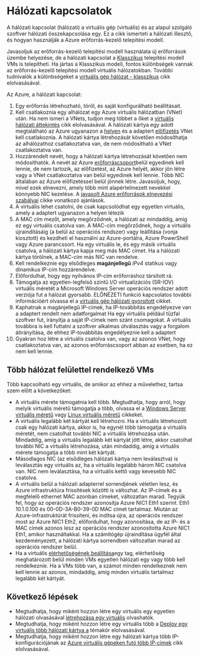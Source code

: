 <properties 
   pageTitle="A hálózati kapcsolatok |} Microsoft Azure"
   description="Tudjon meg többet az Azure erőforrás-kezelő Azure hálózati kapcsolatok."
   services="virtual-network"
   documentationCenter="na"
   authors="jimdial"
   manager="carmonm"
   editor=""
   tags="azure-resource-manager"
/>
<tags 
   ms.service="virtual-network"
   ms.devlang="na"
   ms.topic="article"
   ms.tgt_pltfrm="na"
   ms.workload="infrastructure-services"
   ms.date="09/23/2016"
   ms.author="jdial" />

# <a name="network-interfaces"></a>Hálózati kapcsolatok

A hálózati kapcsolat (hálózati) a virtuális gép (virtuális) és az alapul szolgáló szoftver hálózati összekapcsolása egy. Ez a cikk ismerteti a hálózati illesztő, és hogyan használják a Azure erőforrás-kezelő telepítési modell.

Javasoljuk az erőforrás-kezelő telepítési modell használata új erőforrások üzembe helyezése, de a hálózati kapcsolat a [Klasszikus](virtual-network-ip-addresses-overview-classic.md) telepítési modell VMs is telepítheti. Ha jártas a Klasszikus modell, fontos különbségek vannak az erőforrás-kezelő telepítési modell virtuális hálózatokban. További tudnivalók a különbségeket a [virtuális gép hálózat - klasszikus](virtual-network-ip-addresses-overview-classic.md#differences-between-resource-manager-and-classic-deployments) cikk elolvasásával.

Az Azure, a hálózati kapcsolat:

1. Egy erőforrás létrehozható, töröl, és saját konfigurálható beállításait.
2. Kell csatlakoznia egy alhálózat egy Azure virtuális hálózatban (VNet) után. Ha nem ismeri a VNets, tudjon meg többet a őket a [virtuális hálózati áttekintés](virtual-networks-overview.md) cikk elolvasásával. A hálózati kártya egy adott megtalálható az Azure ugyanazon a [helyen](https://azure.microsoft.com/regions) és a adaptert [előfizetés](../azure-glossary-cloud-terminology.md#subscription) VNet kell csatlakoznia. A hálózati kártya létrehozását követően módosíthatja az alhálózathoz csatlakoztatva van, de nem módosítható a VNet csatlakoztatva van.
3. Hozzárendelt nevét, hogy a hálózati kártya létrehozását követően nem módosíthatók. A nevét az Azure [erőforráscsoport](../azure-resource-manager/resource-group-overview.md#resource-groups)belül egyedinek kell lennie, de nem tartozik, az előfizetést, az Azure helyét, akkor jön létre vagy a VNet csatlakoztatva van belül egyedinek kell lennie. Több NIC általában az Azure előfizetéssel belül jönnek létre. Javasoljuk, hogy, mivel ezek elnevezni, amely több mint alapértelmezett nevekkel könnyebb NIC kezelése. A [javasolt Azure erőforrások elnevezési szabályai](../guidance/guidance-naming-conventions.md) cikke vonatkozó ajánlások.
4. A virtuális lehet csatolni, de csak kapcsolódhat egy egyetlen virtuális, amely a adaptert ugyanazon a helyen létezik
5. A MAC cím mezőt, amely megőrződnek, a hálózati az mindaddig, amíg ez egy virtuális csatolva van. A MAC-cím megőrződnek, hogy a virtuális újraindításáig (a belül az operációs rendszer) vagy leállítása (vonja kiosztott) és kezdheti el használni az Azure-portálra, Azure PowerShell vagy Azure parancssort. Ha egy virtuális le, és egy másik virtuális csatolva, a hálózati kártya kapja meg más MAC címet. Ha a hálózati kártya törölnek, a MAC-cím más NIC van rendelve.
6. Kell rendelkeznie egy elsődleges **magánjellegű** *IPv4* statikus vagy dinamikus IP-cím hozzárendelve.
8. Előfordulhat, hogy egy nyilvános IP-cím erőforráshoz társított rá.
9. Támogatja az egyetlen-legfelső szintű I/O virtualizációs (SR-IOV) virtuális méretét a Microsoft Windows Server operációs rendszer adott verziója fut a hálózat gyorsabb. ELŐNÉZETI funkció kapcsolatos további információért olvassa el a [virtuális gép hálózati gyorsított](virtual-network-accelerated-networking-powershell.md) cikket.
10. Kaphatnak a magánjellegű IP-címek, ha IP-továbbítás engedélyezve van a adaptert rendelt nem adatforgalmat Ha egy virtuális például tűzfal szoftver fut, irányítja a saját IP-címek nem szánt csomagokat. A virtuális továbbra is kell futtatni a szoftver alkalmas útválasztás vagy a forgalom átirányítása, de ehhez IP-továbbítás engedélyeznie kell a adaptert
11. Gyakran hoz létre a virtuális csatolva van, vagy az azonos VNet, hogy csatlakoztatva van, az azonos erőforráscsoport abban az esetben, ha ez nem kell lennie.

## <a name="vms-with-multiple-network-interfaces"></a>Több hálózat felülettel rendelkező VMs

Több kapcsolható egy virtuális, de amikor az ehhez a művelethez, tartsa szem előtt a következőket:  

- A virtuális mérete támogatnia kell több. Megtudhatja, hogy arról, hogy melyik virtuális méretű támogatja a több, olvassa el a [Windows Server virtuális méretű](../virtual-machines/virtual-machines-windows-sizes.md) vagy [Linux virtuális méretű](../virtual-machines/virtual-machines-linux-sizes.md) cikkeket.   
- A virtuális legalább két kártyát kell létrehozni. Ha a virtuális létrehozott csak egy hálózati kártya, akkor is, ha egynél több támogatja a virtuális méretét, nem csatolhat további NIC a virtuális létrehozása után. Mindaddig, amíg a virtuális legalább két kártyát jött létre, akkor csatolhat további NIC a virtuális létrehozása, után mindaddig, amíg a virtuális mérete támogatja a több mint két kártyát.  
- Másodlagos NIC (az elsődleges hálózati kártya nem leválasztva) is leválasztás egy virtuális az, ha a virtuális legalább három NIC csatolva van. NIC nem leválasztása, ha a virtuális kettő vagy kevesebb NIC csatolva.  
- A virtuális belül a hálózati adapterrel sorrendjének véletlen lesz, és Azure infrastruktúra frissítések közötti is változhat. Az IP-címek és a megfelelő ethernet MAC azonban címeket, változatlan marad. Tegyük fel, hogy az operációs rendszer azonosítja Azure NIC1 Eth1 szerint. Eth1 10.1.0.100 és 00-0D-3A-B0-39-0D MAC címet tartalmaz. Miután az Azure-infrastruktúrát frissíteni, és indítsa újra, az operációs rendszer most az Azure NIC1 Eth2, előfordulhat, hogy azonosítása, de az IP- és a MAC címek azonos lesz az operációs rendszer azonosította Azure NIC1 Eth1, amikor használtakkal. Ha a számítógép újraindítása ügyfél által kezdeményezett, a hálózati kártya sorrendben változatlan marad az operációs rendszer belül.  
- Ha a virtuális [elérhetőségének beállítása](../azure-glossary-cloud-terminology.md#availability-set)egy tag, elérhetőség meghatározott belül minden VMs egyetlen hálózati egy vagy több kell rendelkeznie. Ha a VMs több van, a számot minden rendelkeznek nem kell lennie az azonos, mindaddig, amíg minden virtuális tartalmaz legalább két kártyát.

## <a name="next-steps"></a>Következő lépések

- Megtudhatja, hogy miként hozzon létre egy virtuális egy egyetlen hálózati olvasásával [létrehozása egy virtuális](../virtual-machines/virtual-machines-windows-hero-tutorial.md) olvashatók.
- Megtudhatja, hogy miként hozzon létre egy virtuális több a [Deploy egy virtuális több hálózati kártya a](virtual-network-deploy-multinic-arm-ps.md) témakör elolvasásával.
- Megtudhatja, hogy miként hozzon létre egy hálózati kártya több IP-konfigurációjának az [Azure virtuális gépeken futó több IP-címek](virtual-network-multiple-ip-addresses-powershell.md) cikk elolvasásával.
